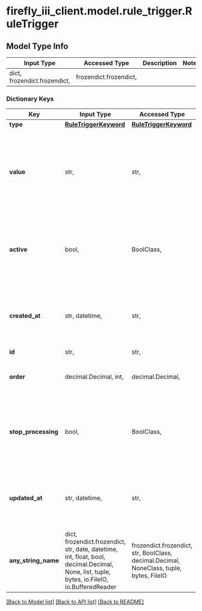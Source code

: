 # firefly_iii_client.model.rule_trigger.RuleTrigger

## Model Type Info
Input Type | Accessed Type | Description | Notes
------------ | ------------- | ------------- | -------------
dict, frozendict.frozendict,  | frozendict.frozendict,  |  | 

### Dictionary Keys
Key | Input Type | Accessed Type | Description | Notes
------------ | ------------- | ------------- | ------------- | -------------
**type** | [**RuleTriggerKeyword**](RuleTriggerKeyword.md) | [**RuleTriggerKeyword**](RuleTriggerKeyword.md) |  | 
**value** | str,  | str,  | The accompanying value the trigger responds to. This value is often mandatory, but this depends on the trigger. | 
**active** | bool,  | BoolClass,  | If the trigger is active. Defaults to true. | [optional] if omitted the server will use the default value of True
**created_at** | str, datetime,  | str,  |  | [optional] value must conform to RFC-3339 date-time
**id** | str,  | str,  |  | [optional] 
**order** | decimal.Decimal, int,  | decimal.Decimal,  | Order of the trigger | [optional] value must be a 32 bit integer
**stop_processing** | bool,  | BoolClass,  | When true, other triggers will not be checked if this trigger was triggered. Defaults to false. | [optional] if omitted the server will use the default value of False
**updated_at** | str, datetime,  | str,  |  | [optional] value must conform to RFC-3339 date-time
**any_string_name** | dict, frozendict.frozendict, str, date, datetime, int, float, bool, decimal.Decimal, None, list, tuple, bytes, io.FileIO, io.BufferedReader | frozendict.frozendict, str, BoolClass, decimal.Decimal, NoneClass, tuple, bytes, FileIO | any string name can be used but the value must be the correct type | [optional]

[[Back to Model list]](../../README.md#documentation-for-models) [[Back to API list]](../../README.md#documentation-for-api-endpoints) [[Back to README]](../../README.md)

